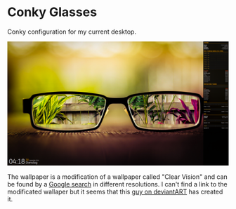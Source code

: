 Conky Glasses
=============

Conky configuration for my current desktop.

![Screenshot](https://github.com/akkie/conky-glasses/blob/master/Screenshot.png "Screenshot")

The wallpaper is a modification of a wallpaper called "Clear Vision" and can be found by a [Google search](https://www.google.de/search?q=%22Clear+Vision%22+wallpaper&tbm=isch) in different resolutions. I can't find a link to the modificated wallaper but it seems that this [guy on deviantART](http://aaronolive.deviantart.com/art/September-2012-327946100) has created it.
